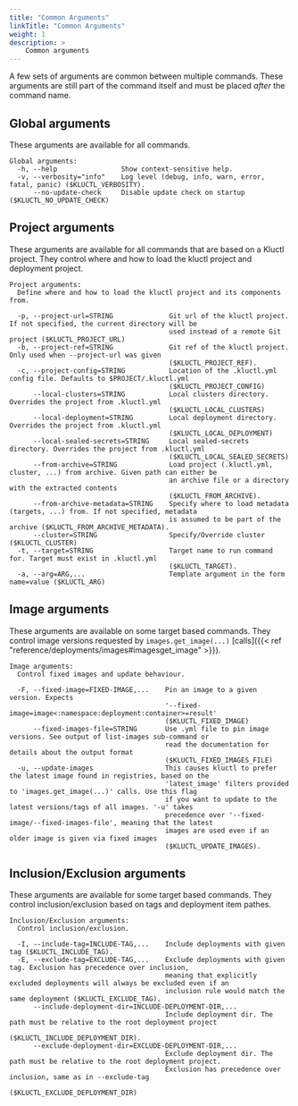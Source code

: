 ```yaml
---
title: "Common Arguments"
linkTitle: "Common Arguments"
weight: 1
description: >
    Common arguments
---
```


A few sets of arguments are common between multiple commands. These arguments are still part of the command itself and
must be placed *after* the command name.

## Global arguments

These arguments are available for all commands.

<!-- BEGIN SECTION "deploy" "Global arguments" true -->
```
Global arguments:
  -h, --help                Show context-sensitive help.
  -v, --verbosity="info"    Log level (debug, info, warn, error, fatal, panic) ($KLUCTL_VERBOSITY).
      --no-update-check     Disable update check on startup ($KLUCTL_NO_UPDATE_CHECK)

```
<!-- END SECTION -->

## Project arguments

These arguments are available for all commands that are based on a Kluctl project.
They control where and how to load the kluctl project and deployment project.

<!-- BEGIN SECTION "deploy" "Project arguments" true -->
```
Project arguments:
  Define where and how to load the kluctl project and its components from.

  -p, --project-url=STRING              Git url of the kluctl project. If not specified, the current directory will be
                                        used instead of a remote Git project ($KLUCTL_PROJECT_URL)
  -b, --project-ref=STRING              Git ref of the kluctl project. Only used when --project-url was given
                                        ($KLUCTL_PROJECT_REF).
  -c, --project-config=STRING           Location of the .kluctl.yml config file. Defaults to $PROJECT/.kluctl.yml
                                        ($KLUCTL_PROJECT_CONFIG)
      --local-clusters=STRING           Local clusters directory. Overrides the project from .kluctl.yml
                                        ($KLUCTL_LOCAL_CLUSTERS)
      --local-deployment=STRING         Local deployment directory. Overrides the project from .kluctl.yml
                                        ($KLUCTL_LOCAL_DEPLOYMENT)
      --local-sealed-secrets=STRING     Local sealed-secrets directory. Overrides the project from .kluctl.yml
                                        ($KLUCTL_LOCAL_SEALED_SECRETS)
      --from-archive=STRING             Load project (.kluctl.yml, cluster, ...) from archive. Given path can either be
                                        an archive file or a directory with the extracted contents
                                        ($KLUCTL_FROM_ARCHIVE).
      --from-archive-metadata=STRING    Specify where to load metadata (targets, ...) from. If not specified, metadata
                                        is assumed to be part of the archive ($KLUCTL_FROM_ARCHIVE_METADATA).
      --cluster=STRING                  Specify/Override cluster ($KLUCTL_CLUSTER)
  -t, --target=STRING                   Target name to run command for. Target must exist in .kluctl.yml
                                        ($KLUCTL_TARGET).
  -a, --arg=ARG,...                     Template argument in the form name=value ($KLUCTL_ARG)

```
<!-- END SECTION -->

## Image arguments

These arguments are available on some target based commands.
They control image versions requested by `images.get_image(...)` [calls]({{< ref "reference/deployments/images#imagesget_image" >}}).

<!-- BEGIN SECTION "deploy" "Image arguments" true -->
```
Image arguments:
  Control fixed images and update behaviour.

  -F, --fixed-image=FIXED-IMAGE,...    Pin an image to a given version. Expects
                                       '--fixed-image=image<:namespace:deployment:container>=result'
                                       ($KLUCTL_FIXED_IMAGE)
      --fixed-images-file=STRING       Use .yml file to pin image versions. See output of list-images sub-command or
                                       read the documentation for details about the output format
                                       ($KLUCTL_FIXED_IMAGES_FILE)
  -u, --update-images                  This causes kluctl to prefer the latest image found in registries, based on the
                                       'latest_image' filters provided to 'images.get_image(...)' calls. Use this flag
                                       if you want to update to the latest versions/tags of all images. '-u' takes
                                       precedence over '--fixed-image/--fixed-images-file', meaning that the latest
                                       images are used even if an older image is given via fixed images
                                       ($KLUCTL_UPDATE_IMAGES).

```
<!-- END SECTION -->

## Inclusion/Exclusion arguments

These arguments are available for some target based commands.
They control inclusion/exclusion based on tags and deployment item pathes.

<!-- BEGIN SECTION "deploy" "Inclusion/Exclusion arguments" true -->
```
Inclusion/Exclusion arguments:
  Control inclusion/exclusion.

  -I, --include-tag=INCLUDE-TAG,...    Include deployments with given tag ($KLUCTL_INCLUDE_TAG).
  -E, --exclude-tag=EXCLUDE-TAG,...    Exclude deployments with given tag. Exclusion has precedence over inclusion,
                                       meaning that explicitly excluded deployments will always be excluded even if an
                                       inclusion rule would match the same deployment ($KLUCTL_EXCLUDE_TAG).
      --include-deployment-dir=INCLUDE-DEPLOYMENT-DIR,...
                                       Include deployment dir. The path must be relative to the root deployment project
                                       ($KLUCTL_INCLUDE_DEPLOYMENT_DIR).
      --exclude-deployment-dir=EXCLUDE-DEPLOYMENT-DIR,...
                                       Exclude deployment dir. The path must be relative to the root deployment project.
                                       Exclusion has precedence over inclusion, same as in --exclude-tag
                                       ($KLUCTL_EXCLUDE_DEPLOYMENT_DIR)

```
<!-- END SECTION -->

